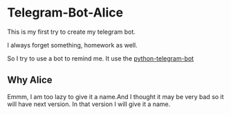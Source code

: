 # Telegram-Bot-Alice

This is my first try to create my telegram bot.

I always forget something, homework as well.

So I try to use a bot to remind me. It use the [python-telegram-bot]("https://github.com/python-telegram-bot/python-telegram-bot")

## Why Alice

Emmm, I am too lazy to give it a name.And I thought it may be very bad so it will have next version.
In that version I will give it a name.